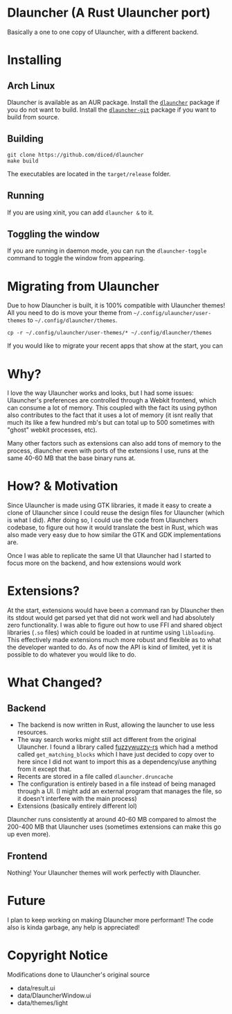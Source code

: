 # Dlauncher (A Rust Ulauncher port)
Basically a one to one copy of Ulauncher, with a different backend.

# Installing

## Arch Linux
Dlauncher is available as an AUR package. Install the [`dlauncher`](https://aur.archlinux.org/packages/dlauncher) package if you do not want to build. Install the [`dlauncher-git`](https://aur.archlinux.org/packages/dlauncher-git) package if you want to build from source.

## Building
```shell
git clone https://github.com/diced/dlauncher
make build
```
The executables are located in the `target/release` folder.

## Running
If you are using xinit, you can add `dlauncher &` to it.

## Toggling the window
If you are running in daemon mode, you can run the `dlauncher-toggle` command to toggle the window from appearing.

# Migrating from Ulauncher
Due to how Dlauncher is built, it is 100% compatible with Ulauncher themes! All you need to do is move your theme from `~/.config/ulauncher/user-themes`
to `~/.config/dlauncher/themes`. 
```shell
cp -r ~/.config/ulauncher/user-themes/* ~/.config/dlauncher/themes
```

If you would like to migrate your recent apps that show at the start, you can 

# Why?
I love the way Ulauncher works and looks, but I had some issues: Ulauncher's preferences are controlled through a Webkit frontend, which can consume a lot of memory. This coupled with the fact its using python also contributes to the fact that it uses a lot of memory (it isnt really that much its like a few hundred mb's but can total up to 500 sometimes with "ghost" webkit processes, etc).

Many other factors such as extensions can also add tons of memory to the process, dlauncher even with ports of the extensions I use, runs at the same 40-60 MB that the base binary runs at.

# How? & Motivation
Since Ulauncher is made using GTK libraries, it made it easy to create a clone of Ulauncher since I could reuse the design files for Ulauncher (which is what I did). After doing so, I could use the code from Ulaunchers codebase, to figure out how it would translate the best in Rust, which was also made very easy due to how similar the GTK and GDK implementations are.

Once I was able to replicate the same UI that Ulauncher had I started to focus more on the backend, and how extensions would work

# Extensions?
At the start, extensions would have been a command ran by Dlauncher then its stdout would get parsed yet that did not work well and had absolutely zero functionality. I was able to figure out how to use FFI and shared object libraries (`.so` files) which could be loaded in at runtime using `libloading`. This effectively made extensions much more robust and flexible as to what the developer wanted to do. As of now the API is kind of limited, yet it is possible to do whatever you would like to do.

# What Changed?

## Backend
* The backend is now written in Rust, allowing the launcher to use less resources.
* The way search works might still act different from the original Ulauncher. I found a library called [fuzzywuzzy-rs](https://github.com/logannc/fuzzywuzzy-rs) which had a method called `get_matching_blocks` which I have just decided to copy over to here since I did not want to import this as a dependency/use anything from it except that.
* Recents are stored in a file called `dlauncher.druncache`
* The configuration is entirely based in a file instead of being managed through a UI. (I might add an external program that manages the file, so it doesn't interfere with the main process)
* Extensions (basically entirely different lol)

Dlauncher runs consistently at around 40-60 MB compared to almost the 200-400 MB that Ulauncher uses (sometimes extensions can make this go up even more).

## Frontend
Nothing! Your Ulauncher themes will work perfectly with Dlauncher.

# Future
I plan to keep working on making Dlauncher more performant! The code also is kinda garbage, any help is appreciated!

# Copyright Notice
Modifications done to Ulauncher's original source
* data/result.ui
* data/DlauncherWindow.ui
* data/themes/light
